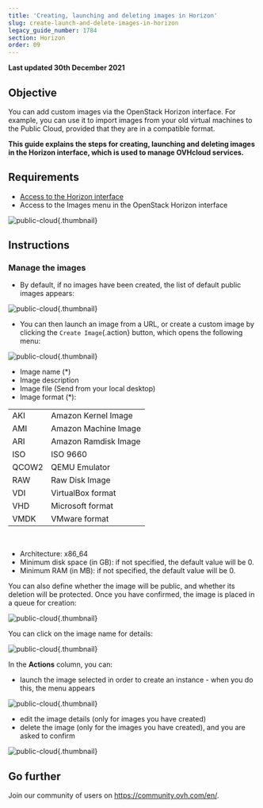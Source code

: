 ```yaml
---
title: 'Creating, launching and deleting images in Horizon'
slug: create-launch-and-delete-images-in-horizon
legacy_guide_number: 1784
section: Horizon
order: 09
---
```


**Last updated 30th December 2021**

## Objective

You can add custom images via the OpenStack Horizon interface. For example, you can use it to import images from your old virtual machines to the Public Cloud, provided that they are in a compatible format.

**This guide explains the steps for creating, launching and deleting images in the Horizon interface, which is used to manage OVHcloud services.**


## Requirements

- [Access to the Horizon interface](https://docs.ovh.com/asia/en/public-cloud/horizon/)
- Access to the Images menu in the OpenStack Horizon interface 


![public-cloud](images/horizon_menu.png){.thumbnail}


## Instructions

### Manage the images

- By default, if no images have been created, the list of default public images appears:


![public-cloud](images/horizon_images.png){.thumbnail}

- You can then launch an image from a URL, or create a custom image by clicking the `Create Image`{.action} button, which opens the following menu:


![public-cloud](images/horizon_create_image.png){.thumbnail}

- Image name (\*)
- Image description
- Image file (Send from your local desktop)
- Image format (\*):

|||
|---|---|
|AKI|Amazon Kernel Image|
|AMI|Amazon Machine Image|
|ARI|Amazon Ramdisk Image|
|ISO|ISO 9660|
|QCOW2|QEMU Emulator|
|RAW|Raw Disk Image|
|VDI|VirtualBox format|
|VHD|Microsoft format|
|VMDK|VMware format|

<br>

- Architecture: x86_64
- Minimum disk space (in GB): if not specified, the default value will be 0.
- Minimum RAM (in MB): if not specified, the default value will be 0.

You can also define whether the image will be public, and whether its deletion will be protected. Once you have confirmed, the image is placed in a queue for creation:


![public-cloud](images/horizon_image_saving.png){.thumbnail}

You can click on the image name for details:


![public-cloud](images/horizon_image_details.png){.thumbnail}

In the **Actions** column, you can:

- launch the image selected in order to create an instance - when you do this, the menu appears


![public-cloud](images/horizon_launch_image.png){.thumbnail}

- edit the image details (only for images you have created)
- delete the image (only for the images you have created), and you are asked to confirm


![public-cloud](images/horizon_delete_image.png){.thumbnail}

## Go further

Join our community of users on <https://community.ovh.com/en/>.

